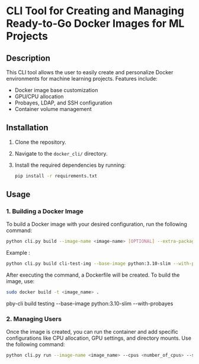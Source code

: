 # CLI Tool for Creating and Managing Ready-to-Go Docker Images for ML Projects

## Description

This CLI tool allows the user to easily create and personalize Docker environments for machine learning projects. Features include:

- Docker image base customization
- GPU/CPU allocation
- Probayes, LDAP, and SSH configuration
- Container volume management

## Installation

1. Clone the repository.
2. Navigate to the `docker_cli/` directory.
3. Install the required dependencies by running:

    ```bash
    pip install -r requirements.txt
    ```

## Usage

### 1. Building a Docker Image

To build a Docker image with your desired configuration, run the following command:

```bash
python cli.py build --image-name <image-name> [OPTIONAL] --extra-packages '["package1","package2"]' --with-probayes
```
Example : 
```bash
python cli.py build cli-test-img --base-image python:3.10-slim --with-probayes --extra-packages '["wget","curl"]' 
```

After executing the command, a Dockerfile will be created. To build the image, use:

```bash
sudo docker build -t <image_name> .
```

pby-cli build testing --base-image python:3.10-slim --with-probayes

### 2. Managing Users

Once the image is created, you can run the container and add specific configurations like CPU allocation, GPU settings, and directory mounts. Use the following command:

```bash
python cli.py run --image-name <image_name> --cpus <number_of_cpus> --ssh-port <ssh_port> --<gpu_option> --workspace <workspace_directory> --data-project <data_project_directory> --data-device <data_device_directory> --model-dir <model_directory>

```